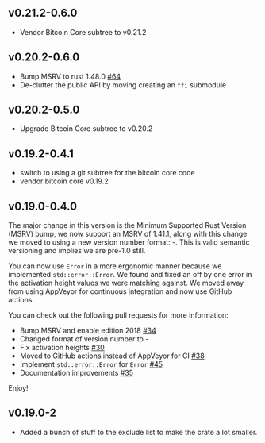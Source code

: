 ## v0.21.2-0.6.0

* Vendor Bitcoin Core subtree to v0.21.2

## v0.20.2-0.6.0

* Bump MSRV to rust 1.48.0 [#64](https://github.com/rust-bitcoin/rust-bitcoinconsensus/pull/64)
* De-clutter the public API by moving creating an `ffi` submodule

## v0.20.2-0.5.0

* Upgrade Bitcoin Core subtree to v0.20.2

## v0.19.2-0.4.1

* switch to using a git subtree for the bitcoin core code
* vendor bitcoin core v0.19.2

## v0.19.0-0.4.0

The major change in this version is the Minimum Supported Rust Version (MSRV) bump, we now support
an MSRV of 1.41.1, along with this change we moved to using a new version number format:
<bitcoin-core-version>-<lib-version>. This is valid semantic versioning and implies we are pre-1.0
still.

You can now use `Error` in a more ergonomic manner because we implemented `std::error::Error`. We
found and fixed an off by one error in the activation height values we were matching against. We
moved away from using AppVeyor for continuous integration and now use GitHub actions.

You can check out the following pull requests for more information:

- Bump MSRV and enable edition 2018 [#34](https://github.com/rust-bitcoin/rust-bitcoinconsensus/pull/34)
- Changed format of version number to <bitcoin-core-version>-<this-lib-version>
- Fix activation heights [#30](https://github.com/rust-bitcoin/rust-bitcoinconsensus/pull/30)
- Moved to GitHub actions instead of AppVeyor for CI [#38](https://github.com/rust-bitcoin/rust-bitcoinconsensus/pull/38)
- Implement `std::error::Error` for `Error` [#45](https://github.com/rust-bitcoin/rust-bitcoinconsensus/pull/45)
- Documentation improvements [#35](https://github.com/rust-bitcoin/rust-bitcoinconsensus/pull/35/commits)

Enjoy!

## v0.19.0-2

- Added a bunch of stuff to the exclude list to make the crate a lot smaller.
